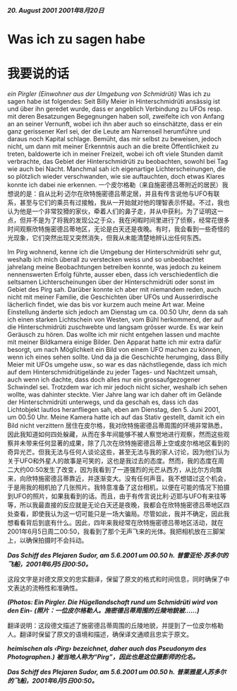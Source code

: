 **_20. August 2001_**
**_2001年8月20日_**

# Was ich zu sagen habe
# 我要说的话

_ein Pirgler (Einwohner aus der Umgebung von Schmidrüti)_ Was ich zu sagen habe ist folgendes: Seit Billy Meier in Hinterschmidrüti ansässig ist und über ihn geredet wurde, dass er angeblich Verbindung zu UFOs resp. mit deren Besatzungen Begegnungen haben soll, zweifelte ich von Anfang an an seiner Vernunft, wobei ich ihn aber auch so einschätzte, dass er ein ganz gerissener Kerl sei, der die Leute am Narrenseil herumführe und daraus noch Kapital schlage. Bemüht, das mir selbst zu beweisen, jedoch nicht, um dann mit meiner Erkenntnis auch an die breite Öffentlichkeit zu treten, baldowerte ich in meiner Freizeit, wobei ich oft viele Stunden damit verbrachte, das Gebiet der Hinterschmidrüti zu beobachten, sowohl bei Tag wie auch bei Nacht. Manchmal sah ich eigenartige Lichterscheinungen, die so plötzlich wieder verschwanden, wie sie auftauchten, doch etwas Klares konnte ich dabei nie erkennen.
一个皮尔格勒（来自施密德吕蒂附近的居民）我想说的是：自从比利·迈尔在欣特施密德吕蒂定居，并且有传言说他与UFO有联系，甚至与它们的乘员有过接触，我从一开始就对他的理智表示怀疑。不过，我也认为他是一个非常狡猾的家伙，牵着人们的鼻子走，并从中获利。为了证明这一点，但并不是为了将我的发现公之于众，我在闲暇时间里进行了侦察，经常花很多时间观察欣特施密德吕蒂地区，无论是白天还是夜晚。有时，我会看到一些奇怪的光现象，它们突然出现又突然消失，但我从未能清楚地辨认出任何东西。

Im Pirg wohnend, kenne ich die Umgebung der Hinterschmidrüti sehr gut, weshalb ich mich überall zu verstecken weiss und so unbeobachtet jahrelang meine Beobachtungen betreiben konnte, was jedoch zu keinem nennenswerten Erfolg führte, ausser eben, dass ich verschiedentlich die seltsamen Lichterscheinungen über der Hinterschmidrüti oder sonst im Gebiet des Pirg sah. Darüber konnte ich aber mit niemandem reden, auch nicht mit meiner Familie, die Geschichten über UFOs und Ausserirdische lächerlich findet, wie das bis vor kurzem auch meine Art war. Meine Einstellung änderte sich jedoch am Dienstag um ca. 00.50 Uhr, denn da sah ich einen starken Lichtschein von Westen, vom Bühl herkommend, der auf die Hinterschmidrüti zuschwebte und langsam grösser wurde. Es war kein Geräusch zu hören. Das wollte ich mir nicht entgehen lassen und machte mit meiner Bildkamera einige Bilder. Den Apparat hatte ich mir extra dafür besorgt, um nach Möglichkeit ein Bild von einem UFO machen zu können, wenn ich eines sehen sollte. Und da ja die Geschichte herumging, dass Billy Meier mit UFOs umgehe usw., so war es das nächstliegende, dass ich mich auf dem Hinterschmidrütigelände zu jeder Tages- und Nachtzeit umsah, auch wenn ich dachte, dass doch alles nur ein grossaufgezogener Schwindel sei. Trotzdem war ich mir jedoch nicht sicher, weshalb ich sehen wollte, was dahinter steckte. Vier Jahre lang war ich daher oft im Gelände der Hinterschmidrüti unterwegs, und da geschah es, dass ich das Lichtobjekt lautlos heranfliegen sah, eben am Dienstag, den 5. Juni 2001, um 00.50 Uhr. Meine Kamera hatte ich auf das Stativ gestellt, damit ich ein Bild nicht verzittern
居住在皮尔格，我对欣特施密德吕蒂周围的环境非常熟悉，因此我知道如何四处躲藏，从而在多年间能够不被人察觉地进行观察，然而这些观察并未带来任何显著的成果，除了几次在欣特施密德吕蒂上空或皮尔格地区看到的奇异光芒。但我无法与任何人谈论这些，甚至无法与我的家人讨论，因为他们认为关于UFO和外星人的故事是可笑的，这也是我过去的态度。然而，我的态度在周二大约00:50发生了改变，因为我看到了一道强烈的光芒从西方，从比尔方向飘来，向欣特施密德吕蒂靠近，并逐渐变大。没有任何声音。我不想错过这个机会，于是用我的相机拍了几张照片。我特意准备了这台相机，以便在可能的情况下拍摄到UFO的照片，如果我看到的话。而且，由于有传言说比利·迈耶与UFO有来往等等，所以我最直接的反应就是无论白天还是夜晚，我都会在欣特施密德吕蒂地区四处查看，即使我认为这一切可能只是一场大骗局。尽管如此，我并不确定，因此我想看看背后到底有什么。因此，四年来我经常在欣特施密德吕蒂地区活动，就在2001年6月5日周二00:50，我看到了那个无声飞来的光体。我把相机放在三脚架上，以确保拍摄时不会抖动。

**_Das Schiff des Plejaren Sudor, am 5.6.2001 um 00.50 h._**
**_普雷亚伦·苏多尔的飞船，2001年6月5日00:50。_**

这段文字是对德文原文的忠实翻译，保留了原文的格式和时间信息，同时确保了中文表达的流畅性和准确性。

**_(Photos: Ein Pirgler. Die Hügellandschaft rund um Schmidrüti wird von den Ein-_**
**_(照片：一位皮尔格勒人。施密德吕蒂周围的丘陵地貌被……)_**

翻译说明：这段德文描述了施密德吕蒂周围的丘陵地貌，并提到了一位皮尔格勒人。翻译时保留了原文的语境和描述，确保译文通顺且忠实于原文。

**_heimischen als ‹Pirg› bezeichnet, daher auch das Pseudonym des Photographen.)_**
**_被当地人称为“Pirg”，因此也是这位摄影师的化名。_**

**_Das Schiff des Plejaren Sudor, am 5.6.2001 um 00.50 h._**
**_普莱雅星人苏多尔的飞船，2001年6月5日00:50。_**

